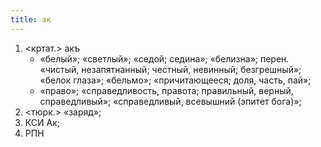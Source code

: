 ```yaml
---
title: ак
---
```


1. <кртат.> акъ
    * «белый»; «светлый»; «седой; седина»; «белизна»; перен. «чистый, незапятнанный; честный, невинный; безгрешный»; «белок глаза»; «бельмо»; «причитающееся; доля, часть, пай»;
    * «право»; «справедливость, правота; правильный, верный, справедливый»; «справедливый, всевышний (эпитет бога)»;
2. <тюрк.> «заряд»;
3. КСИ Ак;
4. РПН
